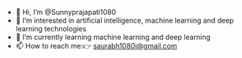 - 👋 Hi, I’m @Sunnyprajapati1080
- 👀 I’m interested in artificial intelligence, machine learning and deep learning technologies
- 🌱 I’m currently learning machine learning and deep learning
- 📫 How to reach me:👉 saurabh1080i@gmail.com

<!---
Sunnyprajapati1080/Sunnyprajapati1080 is a ✨ special ✨ repository because its `README.md` (this file) appears on your GitHub profile.
You can click the Preview link to take a look at your changes.
--->
